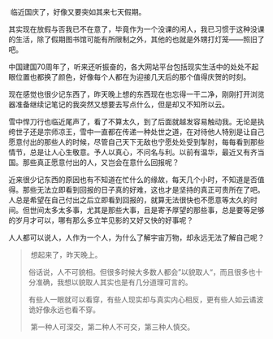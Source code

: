 ​	临近国庆了，好像又要突如其来七天假期。

​	其实现在放假与否我已不在意了，毕竟作为一个没课的闲人，我已习惯于这种没课的生活，除了假期图书馆可能有所限制之外，其他的也就是外甥打灯笼——照旧了吧。

​	中国建国70周年了，听来还听振奋的，各大网站平台包括现实生活中的处处不起眼位置也都换了颜色，好像每个人都在为迎接几天后的那个值得庆贺的时刻。

​	现在感觉也很少记东西了，昨天晚上想的东西现在也忘得一干二净，刚刚打开浏览器准备继续记笔记的我突然又想要去写点什么，但是却又不知所以云。

​	雪中悍刀行也临近尾声了，看了不算太久，到了后面就越发容易触动我。无论是执绔世子还是宗师凉王，雪中一直都在传递一种处世之道，在对待他人特别是让自己愿意付出的那些人的时候，尽管自己天下无敌也宁愿处处受到掣肘，每每看到那些情节，总是让人心生敬意。予人以真心，不问名与利。以前有温华，最近又有齐当国。那些真正愿意付出的人，又岂会在意什么回报呢？

​	近来很少记东西的原因也有不知道在忙什么的缘故，每天几个小时，不知道是否值得。那些无法立即看到回报的日子真的好难，这也才是坚持的真正可贵所在了吧。人总是希望在自己付出之后立即看到回报的，就算无法很快也不愿意等太久的时间。但世间太多太多事，尤其是那些大事，且是寄予厚望的那些事，总是要等足够的岁月才可以，哪有那么多立竿见影的又好又快的好事呢？

​	人人都可以说人，人作为一个人，为什么了解宇宙万物，却永远无法了解自己呢？

> ​	想起来了，昨天晚上。
>
> ​	俗话说，人不可貌相。但很多时候大多数人都会”以貌取人“，而且很多也十分准确，我想以貌取人其实也是有几分道理可言的。
>
> ​	有些人一眼就可以看穿，有些人现实却与真实内心相反，更有些人如云谲波诡好像永远也看不穿。
>
> ​	第一种人可深交，第二种人不可交，第三种人慎交。
